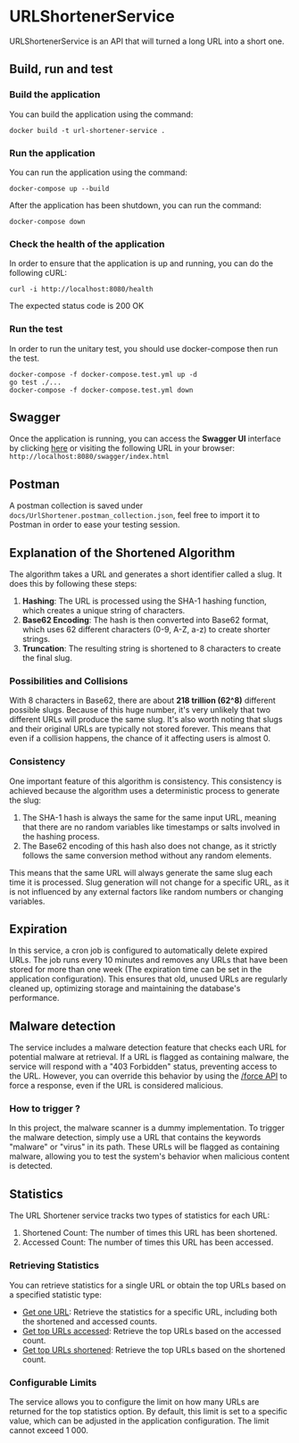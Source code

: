 # URLShortenerService

URLShortenerService is an API that will turned a long URL into a short one.

## Build, run and test

### Build the application

You can build the application using the command: 

```
docker build -t url-shortener-service .
```

### Run the application

You can run the application using the command:

```
docker-compose up --build
```

After the application has been shutdown, you can run the command:
```
docker-compose down
```

### Check the health of the application

In order to ensure that the application is up and running, you can do the following cURL:

```
curl -i http://localhost:8080/health
```

The expected status code is 200 OK

### Run the test

In order to run the unitary test, you should use docker-compose then run the test.

```
docker-compose -f docker-compose.test.yml up -d
go test ./...
docker-compose -f docker-compose.test.yml down
```

## Swagger

Once the application is running, you can access the **Swagger UI** interface by clicking [here](http://localhost:8080/swagger/index.html) or visiting the following URL in your browser: `http://localhost:8080/swagger/index.html`

## Postman

A postman collection is saved under `docs/UrlShortener.postman_collection.json`, feel free to import it to Postman in order to ease your testing session.

## Explanation of the Shortened Algorithm

The algorithm takes a URL and generates a short identifier called a slug. It does this by following these steps:

1. **Hashing**: The URL is processed using the SHA-1 hashing function, which creates a unique string of characters.
2. **Base62 Encoding**: The hash is then converted into Base62 format, which uses 62 different characters (0-9, A-Z, a-z) to create shorter strings.
3. **Truncation**: The resulting string is shortened to 8 characters to create the final slug.

### Possibilities and Collisions

With 8 characters in Base62, there are about **218 trillion (62^8)** different possible slugs. Because of this huge number, it's very unlikely that two different URLs will produce the same slug. It's also worth noting that slugs and their original URLs are typically not stored forever. This means that even if a collision happens, the chance of it affecting users is almost 0.

### Consistency

One important feature of this algorithm is consistency. This consistency is achieved because the algorithm uses a deterministic process to generate the slug:

1. The SHA-1 hash is always the same for the same input URL, meaning that there are no random variables like timestamps or salts involved in the hashing process.
2. The Base62 encoding of this hash also does not change, as it strictly follows the same conversion method without any random elements.

This means that the same URL will always generate the same slug each time it is processed. Slug generation will not change for a specific URL, as it is not influenced by any external factors like random numbers or changing variables.

## Expiration

In this service, a cron job is configured to automatically delete expired URLs. The job runs every 10 minutes and removes any URLs that have been stored for more than one week (The expiration time can be set in the application configuration). This ensures that old, unused URLs are regularly cleaned up, optimizing storage and maintaining the database's performance.

## Malware detection

The service includes a malware detection feature that checks each URL for potential malware at retrieval. If a URL is flagged as containing malware, the service will respond with a "403 Forbidden" status, preventing access to the URL. However, you can override this behavior by using the [/force API](http://localhost:8080/swagger/index.html#/short%20URL/get__slug__force) to force a response, even if the URL is considered malicious.

### How to trigger ?

In this project, the malware scanner is a dummy implementation. To trigger the malware detection, simply use a URL that contains the keywords "malware" or "virus" in its path. These URLs will be flagged as containing malware, allowing you to test the system's behavior when malicious content is detected.

## Statistics

The URL Shortener service tracks two types of statistics for each URL:

1. Shortened Count: The number of times this URL has been shortened.
2. Accessed Count: The number of times this URL has been accessed.

### Retrieving Statistics

You can retrieve statistics for a single URL or obtain the top URLs based on a specified statistic type:

* [Get one URL](http://localhost:8080/swagger/index.html#/statistics/get_api_url_shortener_v1_statistics): Retrieve the statistics for a specific URL, including both the shortened and accessed counts.
* [Get top URLs accessed](http://localhost:8080/swagger/index.html#/statistics/get_api_url_shortener_v1_statistics_accessed): Retrieve the top URLs based on the accessed count.
* [Get top URLs shortened](http://localhost:8080/swagger/index.html#/statistics/get_api_url_shortener_v1_statistics_shortened): Retrieve the top URLs based on the shortened count.

### Configurable Limits

The service allows you to configure the limit on how many URLs are returned for the top statistics option. By default, this limit is set to a specific value, which can be adjusted in the application configuration. The limit cannot exceed 1 000.